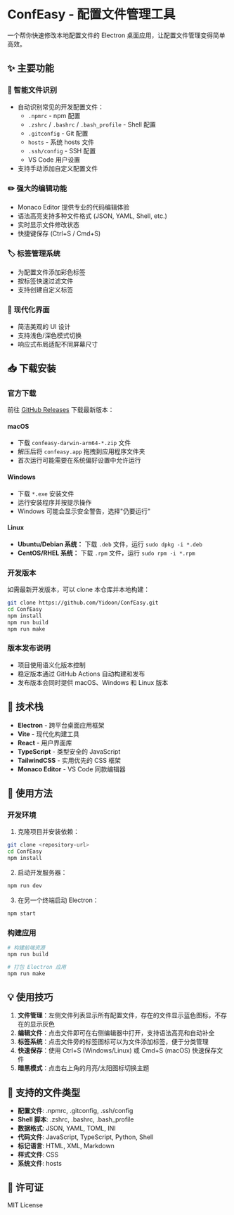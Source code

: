 # ConfEasy - 配置文件管理工具

一个帮你快速修改本地配置文件的 Electron 桌面应用，让配置文件管理变得简单高效。

## ✨ 主要功能

### 📁 智能文件识别

- 自动识别常见的开发配置文件：
  - `.npmrc` - npm 配置
  - `.zshrc` / `.bashrc` / `.bash_profile` - Shell 配置
  - `.gitconfig` - Git 配置
  - `hosts` - 系统 hosts 文件
  - `.ssh/config` - SSH 配置
  - VS Code 用户设置
- 支持手动添加自定义配置文件

### ✏️ 强大的编辑功能

- Monaco Editor 提供专业的代码编辑体验
- 语法高亮支持多种文件格式 (JSON, YAML, Shell, etc.)
- 实时显示文件修改状态
- 快捷键保存 (Ctrl+S / Cmd+S)

### 🏷️ 标签管理系统

- 为配置文件添加彩色标签
- 按标签快速过滤文件
- 支持创建自定义标签

### 🎨 现代化界面

- 简洁美观的 UI 设计
- 支持浅色/深色模式切换
- 响应式布局适配不同屏幕尺寸

## 📥 下载安装

### 官方下载
前往 [GitHub Releases](https://github.com/Yidoon/ConfEasy/releases) 下载最新版本：

#### macOS
- 下载 `confeasy-darwin-arm64-*.zip` 文件
- 解压后将 `confeasy.app` 拖拽到应用程序文件夹
- 首次运行可能需要在系统偏好设置中允许运行

#### Windows  
- 下载 `*.exe` 安装文件
- 运行安装程序并按提示操作
- Windows 可能会显示安全警告，选择"仍要运行"

#### Linux
- **Ubuntu/Debian 系统：** 下载 `.deb` 文件，运行 `sudo dpkg -i *.deb`
- **CentOS/RHEL 系统：** 下载 `.rpm` 文件，运行 `sudo rpm -i *.rpm`

### 开发版本
如需最新开发版本，可以 clone 本仓库并本地构建：
```bash
git clone https://github.com/Yidoon/ConfEasy.git
cd ConfEasy
npm install
npm run build
npm run make
```

### 版本发布说明
- 项目使用语义化版本控制
- 稳定版本通过 GitHub Actions 自动构建和发布
- 发布版本会同时提供 macOS、Windows 和 Linux 版本

## 🚀 技术栈

- **Electron** - 跨平台桌面应用框架
- **Vite** - 现代化构建工具
- **React** - 用户界面库
- **TypeScript** - 类型安全的 JavaScript
- **TailwindCSS** - 实用优先的 CSS 框架
- **Monaco Editor** - VS Code 同款编辑器

## 📖 使用方法

### 开发环境

1. 克隆项目并安装依赖：

```bash
git clone <repository-url>
cd ConfEasy
npm install
```

2. 启动开发服务器：

```bash
npm run dev
```

3. 在另一个终端启动 Electron：

```bash
npm start
```

### 构建应用

```bash
# 构建前端资源
npm run build

# 打包 Electron 应用
npm run make
```

## 💡 使用技巧

1. **文件管理**：左侧文件列表显示所有配置文件，存在的文件显示蓝色图标，不存在的显示灰色
2. **编辑文件**：点击文件即可在右侧编辑器中打开，支持语法高亮和自动补全
3. **标签系统**：点击文件旁的标签图标可以为文件添加标签，便于分类管理
4. **快速保存**：使用 Ctrl+S (Windows/Linux) 或 Cmd+S (macOS) 快速保存文件
5. **暗黑模式**：点击右上角的月亮/太阳图标切换主题

## 🔧 支持的文件类型

- **配置文件**: .npmrc, .gitconfig, .ssh/config
- **Shell 脚本**: .zshrc, .bashrc, .bash_profile
- **数据格式**: JSON, YAML, TOML, INI
- **代码文件**: JavaScript, TypeScript, Python, Shell
- **标记语言**: HTML, XML, Markdown
- **样式文件**: CSS
- **系统文件**: hosts

## 📝 许可证

MIT License
